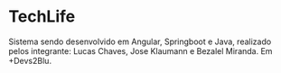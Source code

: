 # TechLife
Sistema sendo desenvolvido em Angular, Springboot e Java, realizado pelos integrante: Lucas Chaves, Jose Klaumann e Bezalel Miranda.
Em +Devs2Blu.
